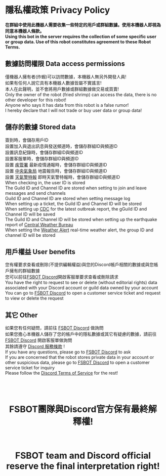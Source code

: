 # 隱私權政策 Privacy Policy

**__在群組中使用此機器人需要收集一些特定的用戶或群組數據。使用本機器人即視為同意本機器人條款。__**</br>
**__Using this bot in the server requires the collection of some specific user or group data. Use of this robot constitutes agreement to these Robot Terms.__**

## 數據訪問權限 Data access permissions

僅機器人擁有者(炸蝦)可以訪問數據，本機器人無另外開發人員!</br>
如果有任何人說它具有本機器人數據皆屬不實謠言!</br>
本人在此聲明，並不會將用戶數據或群組數據做交易或買賣!</br>
Only the owner of the robot (fried shrimp) can access the data, there is no other developer for this robot!</br>
Anyone who says it has data from this robot is a false rumor!</br>
I hereby declare that I will not trade or buy user data or group data!

## 儲存的數據 Stored data

簽到時，會儲存用戶ID</br>
設置加入與退出訊息與發送頻道時，會儲存群組ID與頻道ID</br>
設置訊息紀錄時，會儲存群組ID與頻道ID</br>
設置客服單時，會儲存群組ID與頻道ID</br>
設置 [疾管署](https://www.cdc.gov.tw/) 最新疫情通報時，會儲存群組ID與頻道ID</br>
設置 [中央氣象局](https://www.cwb.gov.tw/) 地震報告時，會儲存群組ID與頻道ID</br>
設置 [天氣警特報](https://www.cwb.gov.tw/) 即時天氣警特報時，會儲存群組ID與頻道ID</br>
When checking in, the user ID is stored</br>
The Guild ID and Channel ID are stored when setting to join and leave messages and send channels</br>
Guild ID and Channel ID are stored when setting message log</br>
When setting up a ticket, the Guild ID and Channel ID will be stored</br>
When setting up [CDC](https://www.cdc.gov.tw/) for the latest outbreak report, the gGuild ID and Channel ID will be saved</br>
The Guild ID and Channel ID will be stored when setting up the earthquake report of [Central Weather Bureau](https://www.cwb.gov.tw/)</br>
When setting the [Weather Alert](https://www.cwb.gov.tw/) real-time weather alert, the group ID and channel ID will be stored


## 用戶權益 User benefits

您有權要求查看或刪除(不提供編輯權益)與您的Discord帳戶相關的數據或與您帳戶擁有的群組數據</br>
您可以前往[FSBOT Discord](https://discord.gg/Pw8z4YkBFB)開啟客服單要求查看或刪除請求</br>
You have the right to request to see or delete (without editorial rights) data associated with your Discord account or guild data owned by your account</br>
You can go to [FSBOT Discord](https://discord.gg/Pw8z4YkBFB) to open a customer service ticket and request to view or delete the request

## 其它 Other

如果您有任何疑問，請前往 [FSBOT Discord](https://discord.gg/Pw8z4YkBFB) 做詢問</br>
如果您擔心本機器人儲存了您的帳戶中的隱私數據或其它有疑慮的數據，請前往 [FSBOT Discord](https://discord.gg/Pw8z4YkBFB) 開啟客服單做詢問</br>
其餘請遵守 [Discord 服務條款](https://discord.com/terms) !</br>
If you have any questions, please go to [FSBOT Discord](https://discord.gg/Pw8z4YkBFB) to ask</br>
If you are concerned that the robot stores private data in your account or other suspicious data, please go to [FSBOT Discord](https://discord.gg/Pw8z4YkBFB) to open a customer service ticket for inquiry</br>
Please follow the [Discord Terms of Service](https://discord.com/terms) for the rest!

</br></br>
<h1 align="center">FSBOT團隊與Discord官方保有最終解釋權!</h1></br>
<h1 align="center">FSBOT team and Discord official reserve the final interpretation right!</h1>
